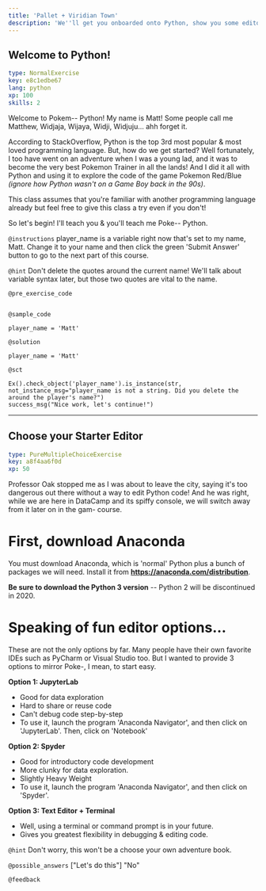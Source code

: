 ```yaml
---
title: 'Pallet + Viridian Town'
description: 'We''ll get you onboarded onto Python, show you some editors you can use on your local machine, and get you spun up on some variables.'
---
```


## Welcome to Python!

```yaml
type: NormalExercise
key: e8c1edbe67
lang: python
xp: 100
skills: 2
```

Welcome to Pokem-- Python! My name is Matt! Some people call me Matthew, Widjaja, Wijaya, Widji, Widjuju... ahh forget it.

According to StackOverflow, Python is the top 3rd most popular & most loved programming language. But, how do we get started? Well fortunately, I too have went on an adventure when I was a young lad, and it was to become the very best Pokemon Trainer in all the lands! And I did it all with Python and using it to explore the code of the game Pokemon Red/Blue _(ignore how Python wasn't on a Game Boy back in the 90s)_.

This class assumes that you're familiar with another programming language already but feel free to give this class a try even if you don't!

So let's begin! I'll teach you & you'll teach me Poke-- Python.

`@instructions`
player_name is a variable right now that's set to my name, Matt. Change it to your name and then click the green 'Submit Answer' button to go to the next part of this course.

`@hint`
Don't delete the quotes around the current name! We'll talk about variable syntax later, but those two quotes are vital to the name.

`@pre_exercise_code`
```{python}

```

`@sample_code`
```{python}
player_name = 'Matt'
```

`@solution`
```{python}
player_name = 'Matt'
```

`@sct`
```{python}
Ex().check_object('player_name').is_instance(str, not_instance_msg="player_name is not a string. Did you delete the around the player's name?")
success_msg("Nice work, let's continue!")

```

---

## Choose your Starter Editor

```yaml
type: PureMultipleChoiceExercise
key: a8f4aa6f0d
xp: 50
```

Professor Oak stopped me as I was about to leave the city, saying it's too dangerous out there without a way to edit Python code! And he was right, while we are here in DataCamp and its spiffy console, we will switch away from it later on in the gam- course.

# First, download Anaconda
You must download Anaconda, which is 'normal' Python plus a bunch of packages we will need. Install it from **https://anaconda.com/distribution**.

**Be sure to download the Python 3 version** -- Python 2 will be discontinued in 2020.

# Speaking of fun editor options...
These are not the only options by far. Many people have their own favorite IDEs such as PyCharm or Visual Studio too. But I wanted to provide 3 options to mirror Poke-, I mean, to start easy.

**Option 1: JupyterLab**
- Good for data exploration
- Hard to share or reuse code
- Can't debug code step-by-step
- To use it, launch the program 'Anaconda Navigator', and then click on 'JupyterLab'. Then, click on 'Notebook'

**Option 2: Spyder**
- Good for introductory code development
- More clunky for data exploration.
- Slightly Heavy Weight
- To use it, launch the program 'Anaconda Navigator', and then click on 'Spyder'.

**Option 3: Text Editor + Terminal**
- Well, using a terminal or command prompt is in your future.
- Gives you greatest flexibility in debugging & editing code.



`@hint`
Don't worry, this won't be a choose your own adventure book.

`@possible_answers`
["Let's do this"]
"No"

`@feedback`
